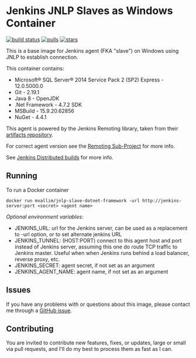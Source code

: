 # Jenkins JNLP Slaves as Windows Container

[![build status](https://ci.appveyor.com/api/projects/status/vmr2c3al8i4jtis4?svg=true)](https://ci.appveyor.com/project/mvallim/jnlp-slave-dotnet-framework "build status") [![pulls](https://img.shields.io/docker/pulls/mvallim/jnlp-slave-dotnet-framework.svg "pulls")](https://img.shields.io/docker/pulls/mvallim/jnlp-slave-dotnet-framework.svg) [![stars](https://img.shields.io/docker/stars/mvallim/jnlp-slave-dotnet-framework.svg "stars")](https://img.shields.io/docker/stars/mvallim/jnlp-slave-dotnet-framework.svg)

This is a base image for Jenkins agent (FKA "slave") on Windows using JNLP to establish connection.

This container contains:

* Microsoft® SQL Server® 2014 Service Pack 2 (SP2) Express - 12.0.5000.0
* Git - 2.19.1
* Java 8 - OpenJDK
* .Net Framework - 4.7.2 SDK
* MSBuild - 15.9.20.62856
* NuGet - 4.4.1

This agent is powered by the Jenkins Remoting library, taken from their [artifacts repository](https://repo.jenkins-ci.org/public/org/jenkins-ci/main/remoting/).

For correct agent version see the [Remoting Sub-Project](https://github.com/jenkinsci/remoting/blob/master/CHANGELOG.md) for more info.

See [Jenkins Distributed builds](https://wiki.jenkins-ci.org/display/JENKINS/Distributed+builds) for more info.

## Running

To run a Docker container

```
docker run mvallim/jnlp-slave-dotnet-framework -url http://jenkins-server:port <secret> <agent name>
```


*Optional environment variables:*

* JENKINS_URL: url for the Jenkins server, can be used as a replacement to -url option, or to set alternate jenkins URL
* JENKINS_TUNNEL: (HOST:PORT) connect to this agent host and port instead of Jenkins server, assuming this one do route TCP traffic to Jenkins master. Useful when when Jenkins runs behind a load balancer, reverse proxy, etc.
* JENKINS_SECRET: agent secret, if not set as an argument
* JENKINS_AGENT_NAME: agent name, if not set as an argument

## Issues

If you have any problems with or questions about this image, please contact me through a [GitHub issue](https://github.com/mvallim/jnlp-slave-dotnet-framework).

## Contributing

You are invited to contribute new features, fixes, or updates, large or small via pull requests, and I'll do my best to process them as fast as I can.
